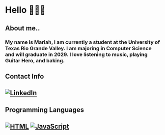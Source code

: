 # Hello 🙋🏻‍♀️

<!--
**dialibrium/dialibrium** is a ✨ _special_ ✨ repository because its `README.md` (this file) appears on your GitHub profile.

Here are some ideas to get you started:

- 🔭 I’m currently working on ...
- 🌱 I’m currently learning ...
- 👯 I’m looking to collaborate on ...
- 🤔 I’m looking for help with ...
- 💬 Ask me about ...
- 📫 How to reach me: ...
- 😄 Pronouns: ...
- ⚡ Fun fact: ...
-->

## About me..
### My name is Mariah, I am currently a student at the University of Texas Rio Grande Valley. I am majoring in Computer Science and will graduate in 2029. I love listening to music, playing Guitar Hero, and baking. 

## Contact Info
## [![LinkedIn](https://custom-icon-badges.demolab.com/badge/LinkedIn-0A66C2?logo=linkedin-white&logoColor=fff)](www.linkedin.com/in/mar-delapena)

## Programming Languages
## [![HTML](https://img.shields.io/badge/HTML-%23E34F26.svg?logo=html5&logoColor=white)](#) [![JavaScript](https://img.shields.io/badge/JavaScript-F7DF1E?logo=javascript&logoColor=000)](#)
